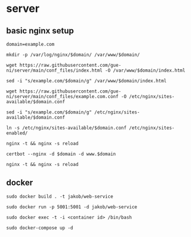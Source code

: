 # server

## basic nginx setup

```
domain=example.com

mkdir -p /var/log/nginx/$domain/ /var/www/$domain/

wget https://raw.githubusercontent.com/gue-ni/server/main/conf_files/index.html -O /var/www/$domain/index.html

sed -i "s/example.com/$domain/g" /var/www/$domain/index.html

wget https://raw.githubusercontent.com/gue-ni/server/main/conf_files/example.com.conf -O /etc/nginx/sites-available/$domain.conf

sed -i "s/example.com/$domain/g" /etc/nginx/sites-available/$domain.conf

ln -s /etc/nginx/sites-available/$domain.conf /etc/nginx/sites-enabled/

nginx -t && nginx -s reload

certbot --nginx -d $domain -d www.$domain

nginx -t && nginx -s reload

```

## docker

`sudo docker build . -t jakob/web-service`

`sudo docker run -p 5001:5001 -d jakob/web-service`

`sudo docker exec -t -i <container id> /bin/bash`

`sudo docker-compose up -d`
